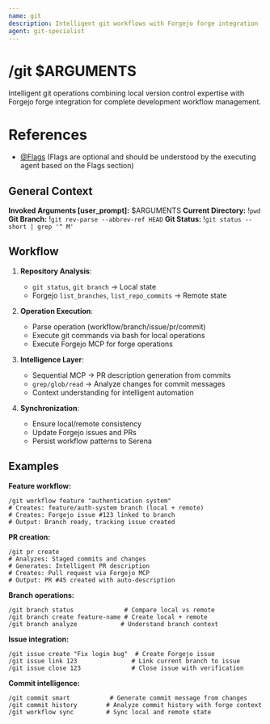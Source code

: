 ```yaml
---
name: git
description: Intelligent git workflows with Forgejo forge integration
agent: git-specialist
---
```


# /git $ARGUMENTS

Intelligent git operations combining local version control expertise with Forgejo forge integration for complete development workflow management.

# References
- [@Flags](../FLAGS.md) (Flags are optional and should be understood by the executing agent based on the Flags section)

## General Context
**Invoked Arguments [user_prompt]:** $ARGUMENTS
**Current Directory:** !`pwd`
**Git Branch:** !`git rev-parse --abbrev-ref HEAD`
**Git Status:**
!`git status --short | grep '^ M'`

## Workflow

1. **Repository Analysis**:
   - `git status`, `git branch` → Local state
   - Forgejo `list_branches`, `list_repo_commits` → Remote state

2. **Operation Execution**:
   - Parse operation (workflow/branch/issue/pr/commit)
   - Execute git commands via bash for local operations
   - Execute Forgejo MCP for forge operations

3. **Intelligence Layer**:
   - Sequential MCP → PR description generation from commits
   - `grep/glob/read` → Analyze changes for commit messages
   - Context understanding for intelligent automation

4. **Synchronization**:
   - Ensure local/remote consistency
   - Update Forgejo issues and PRs
   - Persist workflow patterns to Serena

## Examples

**Feature workflow:**
```
/git workflow feature "authentication system"
# Creates: feature/auth-system branch (local + remote)
# Creates: Forgejo issue #123 linked to branch
# Output: Branch ready, tracking issue created
```

**PR creation:**
```
/git pr create
# Analyzes: Staged commits and changes
# Generates: Intelligent PR description
# Creates: Pull request via Forgejo MCP
# Output: PR #45 created with auto-description
```

**Branch operations:**
```
/git branch status              # Compare local vs remote
/git branch create feature-name # Create local + remote
/git branch analyze            # Understand branch context
```

**Issue integration:**
```
/git issue create "Fix login bug"  # Create Forgejo issue
/git issue link 123               # Link current branch to issue
/git issue close 123              # Close issue with verification
```

**Commit intelligence:**
```
/git commit smart           # Generate commit message from changes
/git commit history        # Analyze commit history with forge context
/git workflow sync         # Sync local and remote state
```
